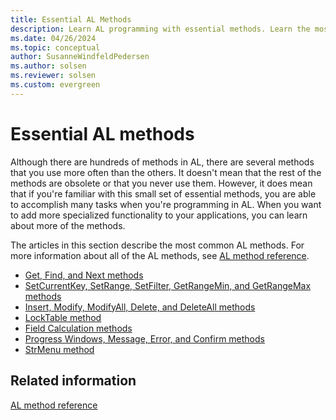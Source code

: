 ```yaml
---
title: Essential AL Methods
description: Learn AL programming with essential methods. Learn the most common methods, their uses, and how to add specialized functionality to your applications.
ms.date: 04/26/2024
ms.topic: conceptual
author: SusanneWindfeldPedersen
ms.author: solsen
ms.reviewer: solsen
ms.custom: evergreen
---
```


# Essential AL methods

Although there are hundreds of methods in AL, there are several methods that you use more often than the others. It doesn't mean that the rest of the methods are obsolete or that you never use them. However, it does mean that if you're familiar with this small set of essential methods, you are able to accomplish many tasks when you're programming in AL. When you want to add more specialized functionality to your applications, you can learn about more of the methods.  

The articles in this section describe the most common AL methods. For more information about all of the AL methods, see [AL method reference](methods-auto/library.md).  

- [Get, Find, and Next methods](devenv-get-find-and-next-methods.md)  
- [SetCurrentKey, SetRange, SetFilter, GetRangeMin, and GetRangeMax methods](devenv-setcurrentkey-setrange-setfilter-getrangemin-and-getrangemax-methods.md)  
- [Insert, Modify, ModifyAll, Delete, and DeleteAll methods](devenv-insert-modify-modifyall-delete-and-deleteall-methods.md)  
- [LockTable method](methods-auto/record/record-locktable-method.md)  
- [Field Calculation methods](devenv-calcfields-calcsums-fielderror-fieldname-init-testfield-and-validate-methods.md)  
- [Progress Windows, Message, Error, and Confirm methods](devenv-progress-windows-message-error-and-confirm-methods.md)  
- [StrMenu method](methods-auto/dialog/dialog-strmenu-method.md)

## Related information

[AL method reference](methods-auto/library.md)
